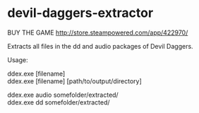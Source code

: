# devil-daggers-extractor
BUY THE GAME http://store.steampowered.com/app/422970/

Extracts all files in the dd and audio packages of Devil Daggers.


Usage:

ddex.exe [filename]  
ddex.exe [filename] [path/to/output/directory]  


ddex.exe audio somefolder/extracted/  
ddex.exe dd somefolder/extracted/
